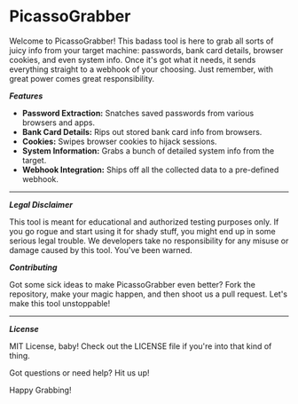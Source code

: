 # PicassoGrabber

Welcome to PicassoGrabber! This badass tool is here to grab all sorts of juicy info from your target machine: passwords, bank card details, browser cookies, and even system info. Once it's got what it needs, it sends everything straight to a webhook of your choosing. Just remember, with great power comes great responsibility.

***Features***

- **Password Extraction:** Snatches saved passwords from various browsers and apps.
- **Bank Card Details:** Rips out stored bank card info from browsers.
- **Cookies:** Swipes browser cookies to hijack sessions.
- **System Information:** Grabs a bunch of detailed system info from the target.
- **Webhook Integration:** Ships off all the collected data to a pre-defined webhook.
---
***Legal Disclaimer***

This tool is meant for educational and authorized testing purposes only. If you go rogue and start using it for shady stuff, you might end up in some serious legal trouble. We developers take no responsibility for any misuse or damage caused by this tool. You've been warned.

***Contributing***

Got some sick ideas to make PicassoGrabber even better? Fork the repository, make your magic happen, and then shoot us a pull request. Let's make this tool unstoppable!

---
***License***

MIT License, baby! Check out the LICENSE file if you're into that kind of thing.

Got questions or need help? Hit us up!

Happy Grabbing!
